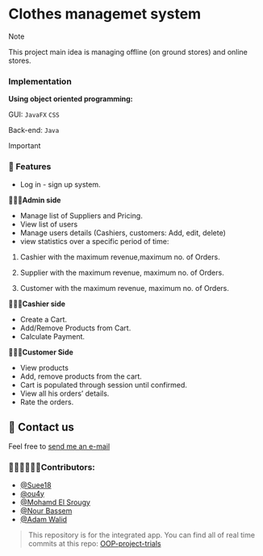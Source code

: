 # Clothes managemet system 
> [!NOTE]
> This project main idea is managing offline (on ground stores) and online stores.
> 
> ### Implementation
> __Using object oriented programming:__
> 
> GUI: `JavaFX`  `CSS`
> 
> Back-end: `Java`

> [!IMPORTANT]
> ### 👾 Features
> 
> - Log in - sign up system.
> 
>
> **🧑🏻‍💻Admin side**
> - Manage list of Suppliers and Pricing.
>- View list of users
> - Manage users details (Cashiers, customers: Add, edit, delete)
> - view statistics  over a specific period of time:
>   
>  1. Cashier with the maximum revenue,maximum no. of Orders.
>      
>  2. Supplier with the maximum revenue, maximum no. of Orders.
> 
>  3. Customer with the maximum revenue, maximum no. of Orders.
>
> 
> **👨🏻‍💼Cashier side**
> - Create a Cart.
> - Add/Remove Products from Cart.
> - Calculate Payment.
>
> 
> **🙎🏻‍♂️Customer Side**
> - View products
> - Add, remove products from the cart.
> - Cart is populated through session until confirmed.
> - View all his orders’ details.
> - Rate the orders.




## 📨 Contact us

Feel free to [send me an e-mail](mailto:salmaaasherif22@gmail.com?subject=Inquiry%3A%20OOP%20Clothes%20management%20system%20project)


### 👩🏼‍💻🧑🏻‍💻Contributors: 
-  [@Suee18](https://github.com/Suee18)
-  [@ou4y](https://github.com/Ou4y)
-  [@Mohamd El Srougy](https://github.com/mohamedelsrougy)
-  [@Nour Bassem](https://github.com/nour-bassem)
-  [@Adam Walid](https://github.com/Adamwalidd)
  
>This repository is for the integrated app. You can find all of real time commits at this repo: [OOP-project-trials](https://github.com/Suee18/OOP_ClothesApp_Trials-)
